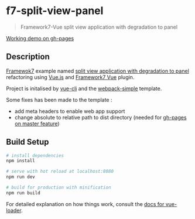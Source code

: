 # f7-split-view-panel

> Framework7-Vue split view application with degradation to panel

[Working demo on gh-pages](https://guillaumebiton.github.io/f7-split-view-panel/)

## Description

[Framewok7](http://framework7.io) example named [split view application with degradation to panel](https://github.com/nolimits4web/Framework7/tree/master/examples/split-view-panel) refactoring using [Vue.js](http://vuejs.org) and [Framework7 Vue](https://github.com/vuejs-templates/webpack-simple) plugin.

Project is initalised by [vue-cli](https://github.com/vuejs/vue-cli) and the [webpack-simple](https://github.com/vuejs-templates/webpack-simple) template.

Some fixes has been made to the template :

- add meta headers to enable web app support
- change absolute to relative path to dist directory (needed for [gh-pages on master feature](https://github.com/blog/2228-simpler-github-pages-publishing))

## Build Setup

``` bash
# install dependencies
npm install

# serve with hot reload at localhost:8080
npm run dev

# build for production with minification
npm run build
```

For detailed explanation on how things work, consult the [docs for vue-loader](http://vuejs.github.io/vue-loader).
